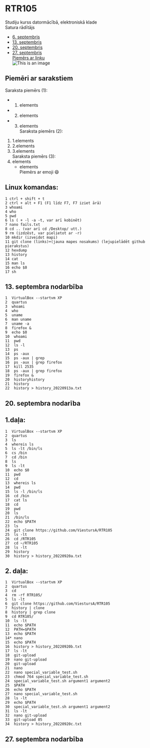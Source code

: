 # RTR105  
Studiju kurss datormācībā, elektroniskā klade  
Satura rādītājs  
 - [6. septembris](https://github.com/ViestursA/RTR105#piem%C4%93ri-ar-sarakstiem)    
 - [13. septembris](https://github.com/ViestursA/RTR105/blob/main/README.md#13-septembra-nodarb%C4%ABba)  
 - [20. septembris](https://github.com/ViestursA/RTR105/blob/main/README.md#20-septembra-nodar%C4%ABba)  
 - [27. septembris]()    
[Piemērs ar linku](https://docs.github.com/en/get-started/writing-on-github/getting-started-with-writing-and-formatting-on-github/basic-writing-and-formatting-syntax)  
![This is an image](https://upload.wikimedia.org/wikipedia/commons/thumb/c/c9/Svg_example4.svg/1200px-Svg_example4.svg.png)  
## Piemēri ar sarakstiem  
Saraksta piemērs (1):  
- 1. elements  
- 2. elements  
- 3. elements  
Saraksta piemērs (2):  
1. 1.elements  
2. 2.elements
3. 3.elements  
Saraksta piemērs (3):  
1. elements  
   - elements  
Piemērs ar emoji :smile:  

## Linux komandas:  
    1 ctrl + shift + t  
    2 ctrl + alt + F1 (F1 līdz F7, F7 iziet ārā)  
    3 whoami  
    4 who  
    5 pwd  
    6 ls ( + -l -a -t, var arī kobinēt)  
    7 nano fails.txt  
    8 cd .. (var arī cd /Desktop/ utt.)    
    9 rm (izdzēst, var pielietot ar -r)  
    10 mkdir (izveidot mapi)  
    11 git clone (links)+(jauna mapes nosakums) (lejupielādēt github pierakstus)  
    12 hexdump  
    13 history  
    14 cat 
    15 man ls  
    16 echo $0  
    17 sh  
  
## 13. septembra nodarbība  
    1  VirtualBox --startvm XP  
    2  quartus  
    3  whoami  
    4  who  
    5  uname  
    6  man uname  
    7  uname -a  
    8  firefox &  
    9  echo $0  
    10  whoami
    11  pwd
    12  ls -l
    13  ps
    14  ps -aux
    15  ps -aux | grep
    16  ps -aux | grep firefox
    17  kill 2535
    18  ps -aux | grep firefox
    19  firefox &
    20  historyhistory
    21  history
    22  history > history_20220913a.txt  
   
## 20. septembra nodarība  
## 1.daļa:  
    1  VirtualBox --startvm XP
    2  quartus
    3  ls
    4  whereis ls
    5  ls -lt /bin/ls
    6  cs /bin
    7  cd /bin
    8  ls
    9  ls -lt
    10  echo $0
    11  pwd
    12  cd
    13  whereis ls
    14  pwd
    15  ls -l /bin/ls
    16  cd /bin
    17  cat ls
    18  cd
    19  pwd
    20  ls
    21  /bin/ls
    22  echo $PATH
    23  ls
    24  git clone https://github.com/ViestursA/RTR105
    25  ls -lt
    26  cd /RTR105
    27  cd ~/RTR105
    28  ls -lt
    29  history
    30  history > history_20220920a.txt  
   
## 2. daļa:
    1  VirtualBox --startvm XP
    2  quartus
    3  cd
    4  rm -rf RTR105/
    5  ls -lt
    6  git clone https://github.com/ViestursA/RTR105
    7  history | clone
    8  history | grep clone
    9  cd RTR105/
    10  ls -lt
    11  echo $PATH
    12  PATH=$PATH
    13  echo $PATH
    14* nano 
    15  echo $PATH
    16  history > history_20220920b.txt
    17  ls -lt
    18  git-upload
    19  nano git-upload
    20  git-upload
    21  nano
    22  nano special_variable_test.sh
    23  chmod 764 special_variable_test.sh
    24  special_variable_test.sh argument1 argument2
    25  $PATH
    26  echo $PATH
    27  nano special_variable_test.sh
    28  ls -lt
    29  echo $PATH
    30  special_variable_test.sh argument1 argument2
    31  ls -lt
    32  nano git-upload 
    33  git-upload 05
    34  history > history_20220920c.txt  
   
## 27. septembra nodarbība  


